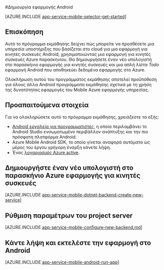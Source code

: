 <properties
    pageTitle="Δημιουργία εφαρμογής Android στο Azure εφαρμογής υπηρεσίας εφαρμογές για κινητές συσκευές | Microsoft Azure"
    description="Παρακολουθήστε αυτό το πρόγραμμα εκμάθησης για να ξεκινήσετε με τη χρήση της εφαρμογής για κινητές συσκευές Azure παρασκήνιο για Android ανάπτυξη"
    services="app-service\mobile"
    documentationCenter="android"
    authors="ysxu"
    manager="erikre"
    editor=""/>

<tags
    ms.service="app-service-mobile"
    ms.workload="na"
    ms.tgt_pltfrm="mobile-android"
    ms.devlang="java"
    ms.topic="hero-article"
    ms.date="10/01/2016"
    ms.author="yuaxu"/>

#<a name="create-an-android-app"></a>Δημιουργία εφαρμογής Android

[AZURE.INCLUDE [app-service-mobile-selector-get-started](../../includes/app-service-mobile-selector-get-started.md)]

## <a name="overview"></a>Επισκόπηση

Αυτό το πρόγραμμα εκμάθησης δείχνει πώς μπορείτε να προσθέσετε μια υπηρεσία υποστήριξης που βασίζεται στο cloud για μια εφαρμογή για κινητές συσκευές Android, χρησιμοποιώντας μια εφαρμογή για κινητές συσκευές Azure παρασκηνίου.  Θα δημιουργήσετε έναν νέο υπολογιστή στο παρασκήνιο εφαρμογής για κινητές συσκευές και μια απλή _λίστα Todo_ εφαρμογή Android που αποθηκεύει δεδομένα εφαρμογής στο Azure.

Ολοκλήρωση αυτού του προγράμματος εκμάθησης αποτελεί προϋπόθεση για όλους άλλα Android προγράμματα εκμάθησης σχετικά με τη χρήση της δυνατότητας εφαρμογές του Mobile Azure εφαρμογής υπηρεσίας.

## <a name="prerequisites"></a>Προαπαιτούμενα στοιχεία

Για να ολοκληρώσετε αυτό το πρόγραμμα εκμάθησης, χρειάζεστε τα εξής:

* [Android εργαλεία για προγραμματιστές](https://developer.android.com/sdk/index.html), η οποία περιλαμβάνει το Android Studio ενσωματωμένο περιβάλλον ανάπτυξης και την πιο πρόσφατη πλατφόρμα Android.
* Azure Mobile Android SDK, το οποίο γίνεται αναφορά αυτόματα ως μέρος του έργου γρήγορη έναρξη κάνετε λήψη.
* Ένας [λογαριασμός Azure active](https://azure.microsoft.com/pricing/free-trial/).

## <a name="create-a-new-azure-mobile-app-backend"></a>Δημιουργήστε έναν νέο υπολογιστή στο παρασκήνιο Azure εφαρμογής για κινητές συσκευές

[AZURE.INCLUDE [app-service-mobile-dotnet-backend-create-new-service](../../includes/app-service-mobile-dotnet-backend-create-new-service.md)]

## <a name="configure-the-server-project"></a>Ρύθμιση παραμέτρων του project server

[AZURE.INCLUDE [app-service-mobile-configure-new-backend.md](../../includes/app-service-mobile-configure-new-backend.md)]

## <a name="download-and-run-the-android-app"></a>Κάντε λήψη και εκτελέστε την εφαρμογή στο Android

[AZURE.INCLUDE [app-service-mobile-android-run-app](../../includes/app-service-mobile-android-run-app.md)]

<!-- URLs -->
[Azure portal]: https://portal.azure.com/
[Visual Studio Community 2013]: https://go.microsoft.com/fwLink/p/?LinkID=534203
